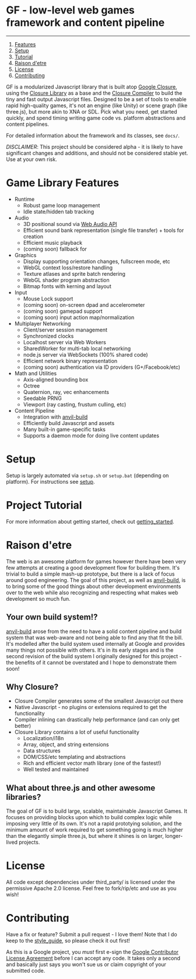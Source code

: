 GF - low-level web games framework and content pipeline
========================================================================================================================
- - -

1. [Features](#game-library-features)
2. [Setup](#setup)
3. [Tutorial](#project-tutorial)
4. [Raison d'etre](#raison-detre)
5. [License](#license)
6. [Contributing](#contributing)

GF is a modularized Javascript library that is built atop [Google Closure](http://code.google.com/closure/), using the
[Closure Library](http://code.google.com/closure/library/) as a base and the
[Closure Compiler](http://code.google.com/closure/compiler/) to build the tiny and fast output Javascript files.
Designed to be a set of tools to enable rapid high-quality games, it's not an engine (like Unity) or scene graph
(like three.js), but more akin to XNA or SDL. Pick what you need, get started quickly, and spend timing writing game
code vs. platform abstractions and content pipelines.

For detailed information about the framework and its classes, see `docs/`.

*DISCLAIMER*: This project should be considered alpha - it is likely to have significant changes and additions, and should not be
considered stable yet. Use at your own risk.

# Game Library Features

* Runtime
  * Robust game loop management
  * Idle state/hidden tab tracking
* Audio
  * 3D positional sound via [Web Audio API](https://dvcs.w3.org/hg/audio/raw-file/tip/webaudio/specification.html)
  * Efficient sound bank representation (single file transfer) + tools for creation
  * Efficient music playback
  * (coming soon) fallback for <audio> tag
* Graphics
  * Display supporting orientation changes, fullscreen mode, etc
  * WebGL context loss/restore handling
  * Texture atlases and sprite batch rendering
  * WebGL shader program abstraction
  * Bitmap fonts with kerning and layout
* Input
  * Mouse Lock support
  * (coming soon) on-screen dpad and accelerometer
  * (coming soon) gamepad support
  * (coming soon) input action map/normalization
* Multiplayer Networking
  * Client/server session management
  * Synchronized clocks
  * Localhost server via Web Workers
  * SharedWorker for multi-tab local networking
  * node.js server via WebSockets (100% shared code)
  * Efficient network binary representation
  * (coming soon) authentication via ID providers (G+/Facebook/etc)
* Math and Utilities
  * Axis-aligned bounding box
  * Octree
  * Quaternion, ray, vec enhancements
  * Seedable PRNG
  * Viewport (ray casting, frustum culling, etc)
* Content Pipeline
  * Integration with [anvil-build](https://github.com/benvanik/anvil-build)
  * Efficiently build Javascript and assets
  * Many built-in game-specific tasks
  * Supports a daemon mode for doing live content updates

# Setup

Setup is largely automated via `setup.sh` or `setup.bat` (depending on platform).
For instructions see [setup](https://github.com/benvanik/games-framework/blob/master/docs/setup.md).

# Project Tutorial

For more information about getting started, check out
[getting_started](https://github.com/benvanik/games-framework/blob/master/docs/getting_started.md).

# Raison d'etre

The web is an awesome platform for games however there have been very few attempts at creating a good development flow
for building them. It's trivial to build a simple mash-up prototype, but there is a lack of focus around good
engineering. The goal of this project, as well as [anvil-build](https://github.com/benvanik/anvil-build), is to bring
some of the good things about other development environments over to the web while also recognizing and respecting what
makes web development so much fun.

## Your own build system!?

[anvil-build](https://github.com/benvanik/anvil-build) arose from the need to have a solid content pipeline and build
system that was web-aware and not being able to find any that fit the bill. It's modelled after the build system used
internally at Google and provides many things not possible with others. It's in its early stages and is the second
revision of the build system I originally designed for this project - the benefits of it cannot be overstated and I
hope to demonstrate them soon!

## Why Closure?

* Closure Compiler generates some of the smallest Javascript out there
* Native Javascript - no plugins or extensions required to get the functionality
* Compiler inlining can drastically help performance (and can only get better)
* Closure Library contains a lot of useful functionality
  * Localization/i18n
  * Array, object, and string extensions
  * Data structures
  * DOM/CSS/etc templating and abstractions
  * Rich and efficient vector math library (one of the fastest!)
  * Well tested and maintained

## What about three.js and other awesome libraries?

The goal of GF is to build large, scalable, maintainable Javascript Games. It focuses on providing blocks upon which to
build complex logic while imposing very little of its own. It's not a rapid prototying solution, and the minimum amount
of work required to get something going is much higher than the elegantly simple three.js, but where it shines is on
larger, longer-lived projects.

# License

All code except dependencies under third_party/ is licensed under the permissive Apache 2.0 license.
Feel free to fork/rip/etc and use as you wish!

# Contributing

Have a fix or feature? Submit a pull request - I love them!
Note that I do keep to the [style_guide](https://github.com/benvanik/games-framework/blob/master/docs/style_guide.md),
so please check it out first!

As this is a Google project, you *must* first e-sign the
[Google Contributor License Agreement](http://code.google.com/legal/individual-cla-v1.0.html) before I can accept any
code. It takes only a second and basically just says you won't sue us or claim copyright of your submitted code.
